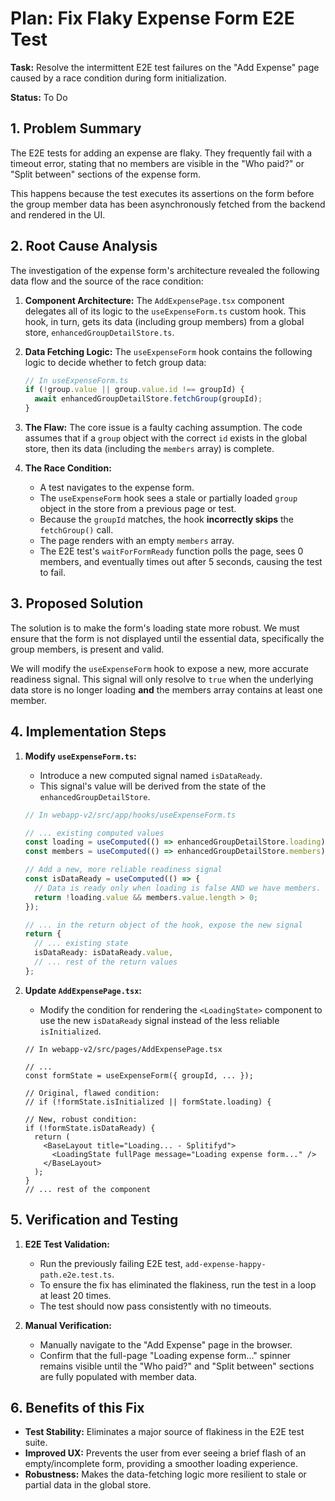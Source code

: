 # Plan: Fix Flaky Expense Form E2E Test

**Task:** Resolve the intermittent E2E test failures on the "Add Expense" page caused by a race condition during form initialization.

**Status:** To Do

## 1. Problem Summary

The E2E tests for adding an expense are flaky. They frequently fail with a timeout error, stating that no members are visible in the "Who paid?" or "Split between" sections of the expense form. 

This happens because the test executes its assertions on the form before the group member data has been asynchronously fetched from the backend and rendered in the UI.

## 2. Root Cause Analysis

The investigation of the expense form's architecture revealed the following data flow and the source of the race condition:

1.  **Component Architecture:** The `AddExpensePage.tsx` component delegates all of its logic to the `useExpenseForm.ts` custom hook. This hook, in turn, gets its data (including group members) from a global store, `enhancedGroupDetailStore.ts`.

2.  **Data Fetching Logic:** The `useExpenseForm` hook contains the following logic to decide whether to fetch group data:

    ```typescript
    // In useExpenseForm.ts
    if (!group.value || group.value.id !== groupId) {
      await enhancedGroupDetailStore.fetchGroup(groupId);
    }
    ```

3.  **The Flaw:** The core issue is a faulty caching assumption. The code assumes that if a `group` object with the correct `id` exists in the global store, then its data (including the `members` array) is complete. 

4.  **The Race Condition:**
    - A test navigates to the expense form.
    - The `useExpenseForm` hook sees a stale or partially loaded `group` object in the store from a previous page or test.
    - Because the `groupId` matches, the hook **incorrectly skips** the `fetchGroup()` call.
    - The page renders with an empty `members` array.
    - The E2E test's `waitForFormReady` function polls the page, sees 0 members, and eventually times out after 5 seconds, causing the test to fail.

## 3. Proposed Solution

The solution is to make the form's loading state more robust. We must ensure that the form is not displayed until the essential data, specifically the group members, is present and valid.

We will modify the `useExpenseForm` hook to expose a new, more accurate readiness signal. This signal will only resolve to `true` when the underlying data store is no longer loading **and** the members array contains at least one member.

## 4. Implementation Steps

1.  **Modify `useExpenseForm.ts`:**
    -   Introduce a new computed signal named `isDataReady`.
    -   This signal's value will be derived from the state of the `enhancedGroupDetailStore`.

    ```typescript
    // In webapp-v2/src/app/hooks/useExpenseForm.ts

    // ... existing computed values
    const loading = useComputed(() => enhancedGroupDetailStore.loading);
    const members = useComputed(() => enhancedGroupDetailStore.members);

    // Add a new, more reliable readiness signal
    const isDataReady = useComputed(() => {
      // Data is ready only when loading is false AND we have members.
      return !loading.value && members.value.length > 0;
    });

    // ... in the return object of the hook, expose the new signal
    return {
      // ... existing state
      isDataReady: isDataReady.value,
      // ... rest of the return values
    };
    ```

2.  **Update `AddExpensePage.tsx`:**
    -   Modify the condition for rendering the `<LoadingState>` component to use the new `isDataReady` signal instead of the less reliable `isInitialized`.

    ```tsx
    // In webapp-v2/src/pages/AddExpensePage.tsx

    // ...
    const formState = useExpenseForm({ groupId, ... });

    // Original, flawed condition:
    // if (!formState.isInitialized || formState.loading) {

    // New, robust condition:
    if (!formState.isDataReady) {
      return (
        <BaseLayout title="Loading... - Splitifyd">
          <LoadingState fullPage message="Loading expense form..." />
        </BaseLayout>
      );
    }
    // ... rest of the component
    ```

## 5. Verification and Testing

1.  **E2E Test Validation:**
    -   Run the previously failing E2E test, `add-expense-happy-path.e2e.test.ts`.
    -   To ensure the fix has eliminated the flakiness, run the test in a loop at least 20 times.
    -   The test should now pass consistently with no timeouts.

2.  **Manual Verification:**
    -   Manually navigate to the "Add Expense" page in the browser.
    -   Confirm that the full-page "Loading expense form..." spinner remains visible until the "Who paid?" and "Split between" sections are fully populated with member data.

## 6. Benefits of this Fix

-   **Test Stability:** Eliminates a major source of flakiness in the E2E test suite.
-   **Improved UX:** Prevents the user from ever seeing a brief flash of an empty/incomplete form, providing a smoother loading experience.
-   **Robustness:** Makes the data-fetching logic more resilient to stale or partial data in the global store.
